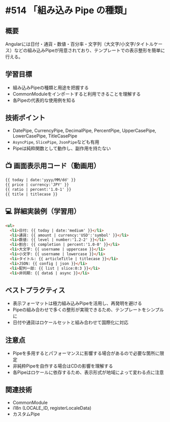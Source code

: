 # #514 「組み込み Pipe の種類」

## 概要
Angularには日付・通貨・数値・百分率・文字列（大文字/小文字/タイトルケース）などの組み込みPipeが用意されており、テンプレートでの表示整形を簡単に行える。

## 学習目標
- 組み込みPipeの種類と用途を把握する
- CommonModuleをインポートすると利用できることを理解する
- 各Pipeの代表的な使用例を知る

## 技術ポイント
- DatePipe, CurrencyPipe, DecimalPipe, PercentPipe, UpperCasePipe, LowerCasePipe, TitleCasePipe
- `AsyncPipe`, `SlicePipe`, `JsonPipe`なども有用
- Pipeは純粋関数として動作し、副作用を持たない

## 📺 画面表示用コード（動画用）
```html
{{ today | date:'yyyy/MM/dd' }}
{{ price | currency:'JPY' }}
{{ ratio | percent:'1.0-1' }}
{{ title | titlecase }}
```

## 💻 詳細実装例（学習用）
```html
<ul>
  <li>日付: {{ today | date:'medium' }}</li>
  <li>通貨: {{ amount | currency:'USD':'symbol' }}</li>
  <li>数値: {{ level | number:'1.2-2' }}</li>
  <li>割合: {{ completion | percent:'1.0-0' }}</li>
  <li>大文字: {{ username | uppercase }}</li>
  <li>小文字: {{ username | lowercase }}</li>
  <li>タイトル: {{ articleTitle | titlecase }}</li>
  <li>JSON: {{ config | json }}</li>
  <li>配列一部: {{ list | slice:0:3 }}</li>
  <li>非同期: {{ data$ | async }}</li>
```

## ベストプラクティス
- 表示フォーマットは極力組み込みPipeを活用し、再発明を避ける
- Pipeの組み合わせで多くの整形が実現できるため、テンプレートをシンプルに
- 日付や通貨はロケールセットと組み合わせて国際化に対応

## 注意点
- Pipeを多用するとパフォーマンスに影響する場合があるので必要な箇所に限定
- 非純粋Pipeを自作する場合はCDの影響を理解する
- 各Pipeはロケールに依存するため、表示形式が地域によって変わる点に注意

## 関連技術
- CommonModule
- i18n (LOCALE_ID, registerLocaleData)
- カスタムPipe
